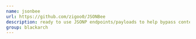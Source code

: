 ```yaml
---
name: jsonbee
url: https://github.com/zigoo0/JSONBee
description: ready to use JSONP endpoints/payloads to help bypass content security policy (CSP). URL : https://github.com/zigoo0/JSONBee Groups : blackarch blackarch-webapp
group: blackarch
---
```

